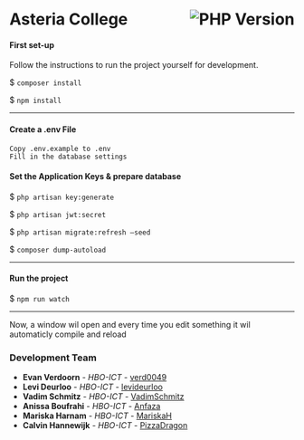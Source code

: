 # Asteria College <img style="align: right; float: right" src="https://img.shields.io/badge/php-%5E7.2.5-purple" alt="PHP Version">

#### First set-up
Follow the instructions to run the project yourself for development.

$ `composer install`

$ `npm install`
***
 
#### Create a .env File
```textmate
Copy .env.example to .env 
Fill in the database settings
```

#### Set the Application Keys & prepare database
$ `php artisan key:generate`

$ `php artisan jwt:secret`

$ `php artisan migrate:refresh —seed`

$ `composer dump-autoload`
***
#### Run the project
$ `npm run watch`
*** 
Now, a window wil open and every time you edit something it wil automaticly compile and reload


### Development Team

* **Evan Verdoorn** - *HBO-ICT* - [verd0049](https://github.com/verd0049)
* **Levi Deurloo** - *HBO-ICT* - [levideurloo](https://github.com/levideurloo)
* **Vadim Schmitz** - *HBO-ICT* - [VadimSchmitz](https://github.com/VadimSchmitz)
* **Anissa Boufrahi** - *HBO-ICT* - [Anfaza](https://github.com/Anfaza)
* **Mariska Harnam** - *HBO-ICT* - [MariskaH](https://github.com/MariskaH)
* **Calvin Hannewijk** - *HBO-ICT* - [PizzaDragon](https://github.com/PizzaDragon)
